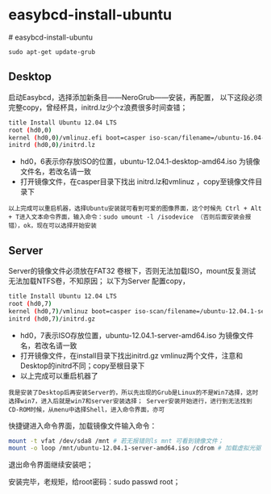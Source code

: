 # easybcd-install-ubuntu

\# easybcd-install-ubuntu

`sudo apt-get update-grub`

## Desktop

启动Easybcd，选择添加新条目——NeroGrub——安装，再配置， 以下这段必须完整copy，曾经杯具，initrd.lz少个z浪费很多时间查错；

```bash
title Install Ubuntu 12.04 LTS
root (hd0,0)
kernel (hd0,0)/vmlinuz.efi boot=casper iso-scan/filename=/ubuntu-16.04-desktop-amd64.iso ro quiet splash locale=zh_CN.UTF-8
initrd (hd0,0)/initrd.lz
```

* hd0，6表示你存放ISO的位置，ubuntu-12.04.1-desktop-amd64.iso 为镜像文件名，若改名请一致
* 打开镜像文件，在casper目录下找出 initrd.lz和vmlinuz ，copy至镜像文件目录下

`以上完成可以重启机器，选择Ubuntu安装就可看到可爱的图像界面，这个时候先 Ctrl + Alt + T进入文本命令界面，输入命令：sudo umount -l /isodevice （否则后面安装会报错），ok，现在可以选择开始安装`

## Server

Server的镜像文件必须放在FAT32 卷根下，否则无法加载ISO，mount反复测试无法加载NTFS卷，不知原因； 以下为Server 配置copy，

```bash
title Install Ubuntu 12.04 LTS
root (hd0,7)
kernel (hd0,7)/vmlinuz boot=casper iso-scan/filename=/ubuntu-12.04.1-server-amd64.iso ro quiet splash locale=zh_CN.UTF-8
initrd (hd0,7)/initrd.gz
```

* hd0，7表示ISO存放位置，ubuntu-12.04.1-server-amd64.iso 为镜像文件名，若改名请一致
* 打开镜像文件，在install目录下找出initrd.gz vmlinuz两个文件，注意和Desktop的initrd不同；copy至根目录下
* 以上完成可以重启机器了

`我是安装了Desktop后再安装Server的，所以先出现的Grub是Linux的不是Win7选择，这时选择win7，进入后就是win7和server安装选择； Server安装开始进行，进行到无法找到CD-ROM时候，从menu中选择Shell，进入命令界面，亦可`

快捷键进入命令界面，加载镜像文件输入命令：

```bash
mount -t vfat /dev/sda8 /mnt # 若无报错则ls mnt 可看到镜像文件；
mount -o loop /mnt/ubuntu-12.04.1-server-amd64.iso /cdrom # 加载虚拟光驱
```

退出命令界面继续安装吧；

安装完毕，老规矩，给root密码：sudo passwd root；
